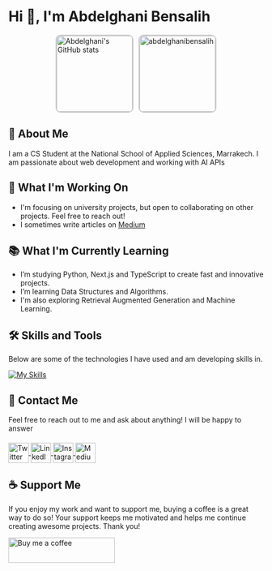 <h1>Hi 👋, I'm Abdelghani Bensalih</h1>

<div style="display: flex; justify-content: center; align-items: center; gap: 10px;">
  <img src="https://github-readme-stats.vercel.app/api?username=abdelghaniBensalih&show_icons=true&theme=radical" alt="Abdelghani's GitHub stats" style="height: 150px; border-radius: 10px; border: 2px solid #ccc;" />
  <img src="https://github-readme-stats.vercel.app/api/top-langs?username=abdelghanibensalih&show_icons=true&locale=en&layout=compact" alt="abdelghanibensalih" style="height: 150px; border-radius: 10px; border: 2px solid #ccc;" />
</div>



## 🙂 About Me
I am a CS Student at the National School of Applied Sciences, Marrakech. I am passionate about web development and working with AI APIs

## 🚀 What I'm Working On
-  I'm focusing on university projects, but open to collaborating on other projects. Feel free to reach out!
-  I sometimes write articles on [Medium](https://medium.com/@abdelghaniben40/)

 ## 📚 What I'm Currently Learning
-  I’m studying Python, Next.js and TypeScript to create fast and innovative projects.
-  I’m learning Data Structures and Algorithms.
-  I'm also exploring Retrieval Augmented Generation and Machine Learning.

 ## 🛠️ Skills and Tools
Below are some of the technologies I have used and am developing skills in.

[![My Skills](https://skillicons.dev/icons?i=vscode,html,css,tailwind,js,nextjs,react,py,django,git,firebase,vercel)](https://skillicons.dev)


## 🔗 Contact Me
Feel free to reach out to me and ask about anything! I will be happy to answer

<p align="left" style="margin-top: 20px;">
  <a href="https://twitter.com/a_bensalih" target="blank">
    <img align="center" src="https://skillicons.dev/icons?i=twitter" alt="Twitter" height="40" width="40" />
  </a>
  <a href="https://linkedin.com/in/abdelghani-bensalih-469155219/" target="blank">
    <img align="center" src="https://skillicons.dev/icons?i=linkedin" alt="LinkedIn" height="40" width="40" />
  </a>
  <a href="https://instagram.com/a.bensalih" target="blank">
    <img align="center" src="https://skillicons.dev/icons?i=instagram" alt="Instagram" height="40" width="40" />
  </a>
  <a href="https://medium.com/@abdelghaniben40" target="blank">
    <img align="center" src="https://skillicons.dev/icons?i=medium" alt="Medium" height="40" width="40" />
  </a>
</p>

## ☕ Support Me
If you enjoy my work and want to support me, buying a coffee is a great way to do so! Your support keeps me motivated and helps me continue creating awesome projects. Thank you!
<p>
  <a href="https://www.buymeacoffee.com/abdelghaniI"> 
    <img align="left" src="https://cdn.buymeacoffee.com/buttons/v2/default-yellow.png" height="50" width="210" alt="Buy me a coffee" />
  </a>
</p>


<!--
**abdelghaniBensalih/abdelghaniBensalih** is a ✨ _special_ ✨ repository because its `README.md` (this file) appears on your GitHub profile.

Here are some ideas to get you started:

- 🔭 I’m currently working on ...
- 🌱 I’m currently learning ...
- 👯 I’m looking to collaborate on ...
- 🤔 I’m looking for help with ...
- 💬 Ask me about ...
- 📫 How to reach me: ...
- 😄 Pronouns: ...
- ⚡ Fun fact: ...
-->
